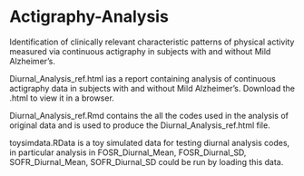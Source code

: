 # Actigraphy-Analysis
Identification of clinically relevant characteristic patterns of physical activity measured via continuous actigraphy in subjects with and without Mild Alzheimer’s.

Diurnal_Analysis_ref.html ias a report containing analysis of continuous actigraphy data in subjects with and without Mild Alzheimer’s. Download the .html to view it in a browser.

Diurnal_Analysis_ref.Rmd contains the all the codes used in the analysis of original data and is used to produce the Diurnal_Analysis_ref.html file.

toysimdata.RData is a toy simulated data for testing diurnal analysis codes,  in particular analysis in FOSR_Diurnal_Mean, FOSR_Diurnal_SD, SOFR_Diurnal_Mean, SOFR_Diurnal_SD could be run by loading this data.
